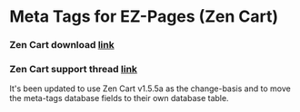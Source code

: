 # Meta Tags for EZ-Pages (Zen Cart)

### Zen Cart download [link](https://www.zen-cart.com/downloads.php?do=file&id=746)
### Zen Cart support thread [link](https://www.zen-cart.com/showthread.php?53799-meta-tags-and-title-descriptions-for-EZpages-and-other-pages)

It's been updated to use Zen Cart v1.5.5a as the change-basis and to move the meta-tags database fields to their own database table.
